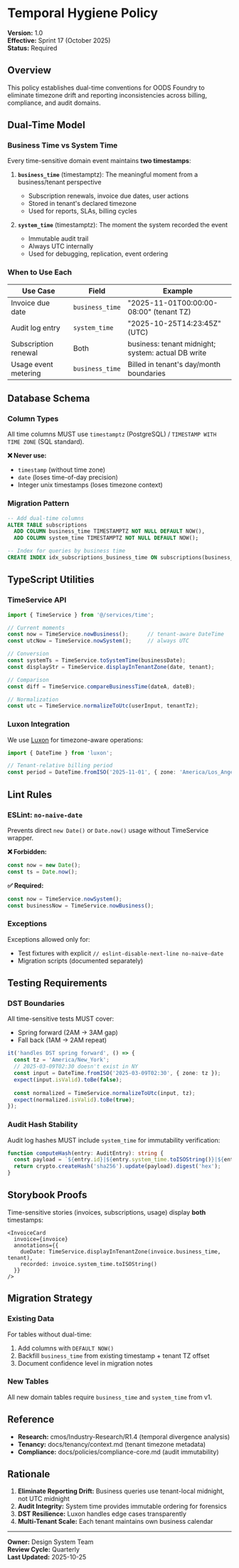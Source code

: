 # Temporal Hygiene Policy

**Version:** 1.0  
**Effective:** Sprint 17 (October 2025)  
**Status:** Required

## Overview

This policy establishes dual-time conventions for OODS Foundry to eliminate timezone drift and reporting inconsistencies across billing, compliance, and audit domains.

## Dual-Time Model

### Business Time vs System Time

Every time-sensitive domain event maintains **two timestamps**:

1. **`business_time`** (timestamptz): The meaningful moment from a business/tenant perspective
   - Subscription renewals, invoice due dates, user actions
   - Stored in tenant's declared timezone
   - Used for reports, SLAs, billing cycles

2. **`system_time`** (timestamptz): The moment the system recorded the event
   - Immutable audit trail
   - Always UTC internally
   - Used for debugging, replication, event ordering

### When to Use Each

| Use Case | Field | Example |
|----------|-------|---------|
| Invoice due date | `business_time` | "2025-11-01T00:00:00-08:00" (tenant TZ) |
| Audit log entry | `system_time` | "2025-10-25T14:23:45Z" (UTC) |
| Subscription renewal | Both | business: tenant midnight; system: actual DB write |
| Usage event metering | `business_time` | Billed in tenant's day/month boundaries |

## Database Schema

### Column Types

All time columns MUST use `timestamptz` (PostgreSQL) / `TIMESTAMP WITH TIME ZONE` (SQL standard).

**❌ Never use:**
- `timestamp` (without time zone)
- `date` (loses time-of-day precision)
- Integer unix timestamps (loses timezone context)

### Migration Pattern

```sql
-- Add dual-time columns
ALTER TABLE subscriptions
  ADD COLUMN business_time TIMESTAMPTZ NOT NULL DEFAULT NOW(),
  ADD COLUMN system_time TIMESTAMPTZ NOT NULL DEFAULT NOW();

-- Index for queries by business time
CREATE INDEX idx_subscriptions_business_time ON subscriptions(business_time);
```

## TypeScript Utilities

### TimeService API

```typescript
import { TimeService } from '@/services/time';

// Current moments
const now = TimeService.nowBusiness();      // tenant-aware DateTime
const utcNow = TimeService.nowSystem();     // always UTC

// Conversion
const systemTs = TimeService.toSystemTime(businessDate);
const displayStr = TimeService.displayInTenantZone(date, tenant);

// Comparison
const diff = TimeService.compareBusinessTime(dateA, dateB);

// Normalization
const utc = TimeService.normalizeToUtc(userInput, tenantTz);
```

### Luxon Integration

We use [Luxon](https://moment.github.io/luxon/) for timezone-aware operations:

```typescript
import { DateTime } from 'luxon';

// Tenant-relative billing period
const period = DateTime.fromISO('2025-11-01', { zone: 'America/Los_Angeles' });
```

## Lint Rules

### ESLint: `no-naive-date`

Prevents direct `new Date()` or `Date.now()` usage without TimeService wrapper.

**❌ Forbidden:**
```typescript
const now = new Date();
const ts = Date.now();
```

**✅ Required:**
```typescript
const now = TimeService.nowSystem();
const businessNow = TimeService.nowBusiness();
```

### Exceptions

Exceptions allowed only for:
- Test fixtures with explicit `// eslint-disable-next-line no-naive-date`
- Migration scripts (documented separately)

## Testing Requirements

### DST Boundaries

All time-sensitive tests MUST cover:
- Spring forward (2AM → 3AM gap)
- Fall back (1AM → 2AM repeat)

```typescript
it('handles DST spring forward', () => {
  const tz = 'America/New_York';
  // 2025-03-09T02:30 doesn't exist in NY
  const input = DateTime.fromISO('2025-03-09T02:30', { zone: tz });
  expect(input.isValid).toBe(false);
  
  const normalized = TimeService.normalizeToUtc(input, tz);
  expect(normalized.isValid).toBe(true);
});
```

### Audit Hash Stability

Audit log hashes MUST include `system_time` for immutability verification:

```typescript
function computeHash(entry: AuditEntry): string {
  const payload = `${entry.id}|${entry.system_time.toISOString()}|${entry.action}`;
  return crypto.createHash('sha256').update(payload).digest('hex');
}
```

## Storybook Proofs

Time-sensitive stories (invoices, subscriptions, usage) display **both** timestamps:

```tsx
<InvoiceCard
  invoice={invoice}
  annotations={{
    dueDate: TimeService.displayInTenantZone(invoice.business_time, tenant),
    recorded: invoice.system_time.toISOString()
  }}
/>
```

## Migration Strategy

### Existing Data

For tables without dual-time:

1. Add columns with `DEFAULT NOW()`
2. Backfill `business_time` from existing timestamp + tenant TZ offset
3. Document confidence level in migration notes

### New Tables

All new domain tables require `business_time` and `system_time` from v1.

## Reference

- **Research:** cmos/Industry-Research/R1.4 (temporal divergence analysis)
- **Tenancy:** docs/tenancy/context.md (tenant timezone metadata)
- **Compliance:** docs/policies/compliance-core.md (audit immutability)

## Rationale

1. **Eliminate Reporting Drift:** Business queries use tenant-local midnight, not UTC midnight
2. **Audit Integrity:** System time provides immutable ordering for forensics
3. **DST Resilience:** Luxon handles edge cases transparently
4. **Multi-Tenant Scale:** Each tenant maintains own business calendar

---

**Owner:** Design System Team  
**Review Cycle:** Quarterly  
**Last Updated:** 2025-10-25
